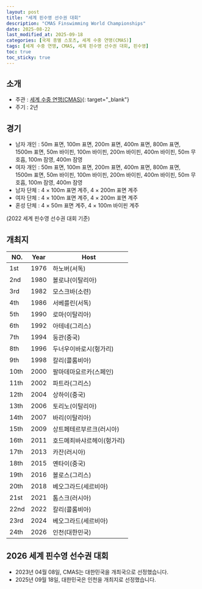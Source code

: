 ```yaml
---
layout: post
title: "세계 핀수영 선수권 대회"
description: "CMAS Finswimming World Championships"
date: 2025-08-22
last_modified_at: 2025-09-18
categories: [국제 종별 스포츠, 세계 수중 연맹(CMAS)]
tags: [세계 수중 연맹, CMAS, 세계 핀수영 선수권 대회, 핀수영]
toc: true
toc_sticky: true
---
```

## 소개
* 주관 : [세계 수중 연맹(CMAS)](https://www.cmas.org/){: target="_blank"}
* 주기 : 2년

## 경기
* 남자 개인 : 50m 표면, 100m 표면, 200m 표면, 400m 표면, 800m 표면, 1500m 표면, 50m 바이핀, 100m 바이핀, 200m 바이핀, 400m 바이핀, 50m 무호흡, 100m 잠영, 400m 잠영
* 여자 개인 : 50m 표면, 100m 표면, 200m 표면, 400m 표면, 800m 표면, 1500m 표면, 50m 바이핀, 100m 바이핀, 200m 바이핀, 400m 바이핀, 50m 무호흡, 100m 잠영, 400m 잠영
* 남자 단체 : 4 × 100m 표면 계주, 4 × 200m 표면 계주
* 여자 단체 : 4 × 100m 표면 계주, 4 × 200m 표면 계주
* 혼성 단체 : 4 × 50m 표면 계주, 4 × 100m 바이핀 계주

(2022 세계 핀수영 선수권 대회 기준)

## 개최지

<html>
    <head>
        <meta charset="UTF-8">
    </head>
    <body>
        <table>
            <thead>
                <tr class="header-row">
                    <th class="col-no">NO.</th>
                    <th class="col-year">Year</th>
                    <th class="col-host">Host</th>
                </tr>
            </thead>
            <tbody>
                <tr>
                    <td>1st</td>
                    <td>1976</td>
                    <td>하노버(서독)</td>
                </tr>
                <tr>
                    <td>2nd</td>
                    <td>1980</td>
                    <td>볼로냐(이탈리아)</td>
                </tr>
                <tr>
                    <td>3rd</td>
                    <td>1982</td>
                    <td>모스크바(소련)</td>
                </tr>
                <tr>
                    <td>4th</td>
                    <td>1986</td>
                    <td>서베를린(서독)</td>
                </tr>
                <tr>
                    <td>5th</td>
                    <td>1990</td>
                    <td>로마(이탈리아)</td>
                </tr>
                <tr>
                    <td>6th</td>
                    <td>1992</td>
                    <td>아테네(그리스)</td>
                </tr>
                <tr>
                    <td>7th</td>
                    <td>1994</td>
                    <td>둥관(중국)</td>
                </tr>
                <tr>
                    <td>8th</td>
                    <td>1996</td>
                    <td>두너우이바로시(헝가리)</td>
                </tr>
                <tr>
                    <td>9th</td>
                    <td>1998</td>
                    <td>칼리(콜롬비아)</td>
                </tr>
                <tr>
                    <td>10th</td>
                    <td>2000</td>
                    <td>팔마데마요르카(스페인)</td>
                </tr>
                <tr>
                    <td>11th</td>
                    <td>2002</td>
                    <td>파트라(그리스)</td>
                </tr>
                <tr>
                    <td>12th</td>
                    <td>2004</td>
                    <td>상하이(중국)</td>
                </tr>
                <tr>
                    <td>13th</td>
                    <td>2006</td>
                    <td>토리노(이탈리아)</td>
                </tr>
                <tr>
                    <td>14th</td>
                    <td>2007</td>
                    <td>바리(이탈리아)</td>
                </tr>
                <tr>
                    <td>15th</td>
                    <td>2009</td>
                    <td>상트페테르부르크(러시아)</td>
                </tr>
                <tr>
                    <td>16th</td>
                    <td>2011</td>
                    <td>호드메죄바샤르헤이(헝가리)</td>
                </tr>
                <tr>
                    <td>17th</td>
                    <td>2013</td>
                    <td>카잔(러시아)</td>
                </tr>
                <tr>
                    <td>18th</td>
                    <td>2015</td>
                    <td>옌타이(중국)</td>
                </tr>
                <tr>
                    <td>19th</td>
                    <td>2016</td>
                    <td>볼로스(그리스)</td>
                </tr>
                <tr>
                    <td>20th</td>
                    <td>2018</td>
                    <td>베오그라드(세르비아)</td>
                </tr>
                <tr>
                    <td>21st</td>
                    <td>2021</td>
                    <td>톰스크(러시아)</td>
                </tr>
                <tr>
                    <td>22nd</td>
                    <td>2022</td>
                    <td>칼리(콜롬비아)</td>
                </tr>
                <tr>
                    <td>23rd</td>
                    <td>2024</td>
                    <td>베오그라드(세르비아)</td>
                </tr>
                <tr class="korea-host-bg">
                    <td><span class="korea-host">24th</span></td>
                    <td><span class="korea-host">2026</span></td>
                    <td><span class="korea-host">인천(대한민국)</span></td>
                </tr>
            </tbody>
        </table>
    </body>
</html>

## 2026 세계 핀수영 선수권 대회
* 2023년 04월 08일, CMAS는 <span class="korea-host">대한민국</span>을 개최국으로 선정했습니다.
* 2025년 09월 18일, <span class="korea-host">대한민국</span>은 <span class="korea-host">인천</span>을 개최지로 선정했습니다.
